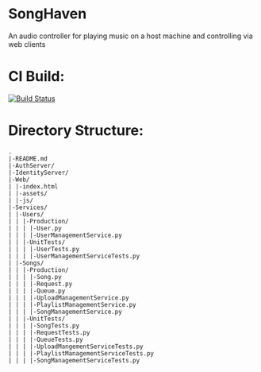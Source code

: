 SongHaven
=========

An audio controller for playing music on a host machine and controlling via web clients

CI Build:
=========

[![Build Status](https://travis-ci.org/jghibiki/SongHaven.svg?branch=master)](https://travis-ci.org/jghibiki/SongHaven)


Directory Structure:
====================
    .
    |-README.md
    |-AuthServer/
    |-IdentityServer/
    |-Web/
    | |-index.html
    | |-assets/
    | |-js/
    |-Services/
    | |-Users/
    | | |-Production/
    | | | |-User.py
    | | | |-UserManagementService.py
    | | |-UnitTests/
    | | | |-UserTests.py
    | | | |-UserManagementServiceTests.py
    | |-Songs/
    | | |-Production/
    | | | |-Song.py
    | | | |-Request.py
    | | | |-Queue.py
    | | | |-UploadManagementService.py
    | | | |-PlaylistManagementService.py
    | | | |-SongManagementService.py
    | | |-UnitTests/
    | | | |-SongTests.py
    | | | |-RequestTests.py
    | | | |-QueueTests.py
    | | | |-UploadMangementServiceTests.py
    | | | |-PlaylistManagementServiceTests.py
    | | | |-SongManagementServiceTests.py
